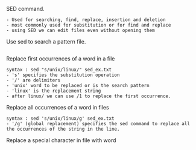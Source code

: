 SED command.

```
- Used for searching, find, replace, insertion and deletion
- most commonly used for substitution or for find and replace
- using SED we can edit files even without opening them
```
Use sed to search a pattern file.
```

```
Replace first occurrences of a word in a file
```
syntax : sed "s/unix/linux/" sed_ex.txt
- 's' specifies the substitution operation
- '/' are delimiters
- 'unix' word to be replaced or is the search pattern
- 'linux' is the replacement string
- after linux/ we can use /1 to replace the first occurrence.
```
Replace all occurrences of a word in files
```
syntax : sed 's/unix/linux/g' sed_ex.txt
- '/g' (global replacement) specifies the sed command to replace all the occurrences of the string in the line.
```
Replace a special character in file with word
